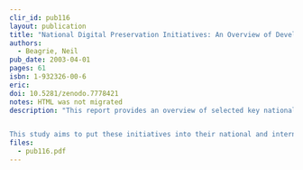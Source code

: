 ```yaml
---
clir_id: pub116
layout: publication
title: "National Digital Preservation Initiatives: An Overview of Developments in Australia, France, the Netherlands, and the United Kingdom and of Related International Activity"
authors: 
  - Beagrie, Neil
pub_date: 2003-04-01
pages: 61
isbn: 1-932326-00-6
eric:
doi: 10.5281/zenodo.7778421
notes: HTML was not migrated
description: "This report provides an overview of selected key national and multinational initiatives in digital preservation occurring outside North America. It examines digital preservation initiatives in four countries-Australia, France, the Netherlands, and the United Kingdom-as well as related multinational initiatives. The initiatives were chosen in consultation with the U.S. Library of Congress (LC) and the Council on Library and Information Resources (CLIR) because they were believed to be of particular relevance and interest to the U.S. National Digital Information Infrastructure and Preservation Program (NDIIPP).


This study aims to put these initiatives into their national and international context and to outline major developments. It presents the key findings from the survey and details of the main initiatives in each country."
files:
  - pub116.pdf
---
```

